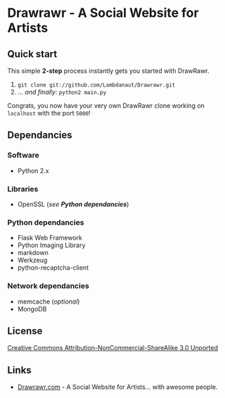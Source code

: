 # __Drawrawr__ - A Social Website for Artists

Quick start
-----------

This simple **2-step** process instantly gets you started with DrawRawr.

1. `git clone git://github.com/Lambdanaut/Drawrawr.git`
2. ... *and finally:* `python2 main.py`

Congrats, you now have your very own DrawRawr clone working on `localhost` with the port `5000`!   


Dependancies
------------

### Software
* Python 2.x

### Libraries
* OpenSSL (*see __Python dependancies__*)

### Python dependancies
* Flask Web Framework
* Python Imaging Library
* markdown
* Werkzeug
* python-recaptcha-client

### Network dependancies
* memcache (*optional*)
* MongoDB


License
-------
[Creative Commons Attribution-NonCommercial-ShareAlike 3.0 Unported](http://creativecommons.org/licenses/by-nc-sa/3.0/legalcode)

Links
-----
* [Drawrawr.com](http://www.drawrawr.com/) - A Social Website for Artists... with awesome people.
